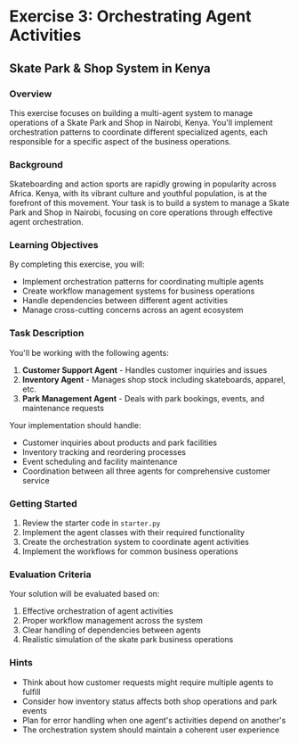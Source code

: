# Exercise 3: Orchestrating Agent Activities

## Skate Park & Shop System in Kenya

### Overview

This exercise focuses on building a multi-agent system to manage operations of a Skate Park and Shop in Nairobi, Kenya. You'll implement orchestration patterns to coordinate different specialized agents, each responsible for a specific aspect of the business operations.

### Background

Skateboarding and action sports are rapidly growing in popularity across Africa. Kenya, with its vibrant culture and youthful population, is at the forefront of this movement. Your task is to build a system to manage a Skate Park and Shop in Nairobi, focusing on core operations through effective agent orchestration.

### Learning Objectives

By completing this exercise, you will:
- Implement orchestration patterns for coordinating multiple agents
- Create workflow management systems for business operations
- Handle dependencies between different agent activities
- Manage cross-cutting concerns across an agent ecosystem

### Task Description

You'll be working with the following agents:

1. **Customer Support Agent** - Handles customer inquiries and issues
2. **Inventory Agent** - Manages shop stock including skateboards, apparel, etc.
3. **Park Management Agent** - Deals with park bookings, events, and maintenance requests

Your implementation should handle:
- Customer inquiries about products and park facilities
- Inventory tracking and reordering processes
- Event scheduling and facility maintenance
- Coordination between all three agents for comprehensive customer service

### Getting Started

1. Review the starter code in `starter.py`
2. Implement the agent classes with their required functionality
3. Create the orchestration system to coordinate agent activities
4. Implement the workflows for common business operations

### Evaluation Criteria

Your solution will be evaluated based on:
1. Effective orchestration of agent activities
2. Proper workflow management across the system
3. Clear handling of dependencies between agents
4. Realistic simulation of the skate park business operations

### Hints

- Think about how customer requests might require multiple agents to fulfill
- Consider how inventory status affects both shop operations and park events
- Plan for error handling when one agent's activities depend on another's
- The orchestration system should maintain a coherent user experience
